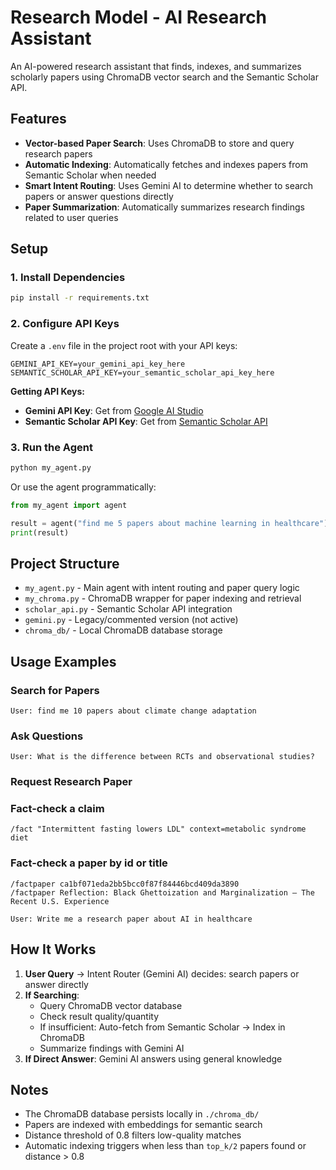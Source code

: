 # Research Model - AI Research Assistant

An AI-powered research assistant that finds, indexes, and summarizes scholarly papers using ChromaDB vector search and the Semantic Scholar API.

## Features

- **Vector-based Paper Search**: Uses ChromaDB to store and query research papers
- **Automatic Indexing**: Automatically fetches and indexes papers from Semantic Scholar when needed
- **Smart Intent Routing**: Uses Gemini AI to determine whether to search papers or answer questions directly
- **Paper Summarization**: Automatically summarizes research findings related to user queries

## Setup

### 1. Install Dependencies

```bash
pip install -r requirements.txt
```

### 2. Configure API Keys

Create a `.env` file in the project root with your API keys:

```env
GEMINI_API_KEY=your_gemini_api_key_here
SEMANTIC_SCHOLAR_API_KEY=your_semantic_scholar_api_key_here
```

**Getting API Keys:**
- **Gemini API Key**: Get from [Google AI Studio](https://aistudio.google.com/)
- **Semantic Scholar API Key**: Get from [Semantic Scholar API](https://www.semanticscholar.org/product/api)

### 3. Run the Agent

```bash
python my_agent.py
```

Or use the agent programmatically:

```python
from my_agent import agent

result = agent("find me 5 papers about machine learning in healthcare")
print(result)
```

## Project Structure

- `my_agent.py` - Main agent with intent routing and paper query logic
- `my_chroma.py` - ChromaDB wrapper for paper indexing and retrieval
- `scholar_api.py` - Semantic Scholar API integration
- `gemini.py` - Legacy/commented version (not active)
- `chroma_db/` - Local ChromaDB database storage

## Usage Examples

### Search for Papers
```
User: find me 10 papers about climate change adaptation
```

### Ask Questions
```
User: What is the difference between RCTs and observational studies?
```

### Request Research Paper
### Fact-check a claim
```
/fact "Intermittent fasting lowers LDL" context=metabolic syndrome diet
```

### Fact-check a paper by id or title
```
/factpaper ca1bf071eda2bb5bcc0f87f84446bcd409da3890
/factpaper Reflection: Black Ghettoization and Marginalization – The Recent U.S. Experience
```
```
User: Write me a research paper about AI in healthcare
```

## How It Works

1. **User Query** → Intent Router (Gemini AI) decides: search papers or answer directly
2. **If Searching**:
   - Query ChromaDB vector database
   - Check result quality/quantity
   - If insufficient: Auto-fetch from Semantic Scholar → Index in ChromaDB
   - Summarize findings with Gemini AI
3. **If Direct Answer**: Gemini AI answers using general knowledge

## Notes

- The ChromaDB database persists locally in `./chroma_db/`
- Papers are indexed with embeddings for semantic search
- Distance threshold of 0.8 filters low-quality matches
- Automatic indexing triggers when less than `top_k/2` papers found or distance > 0.8



